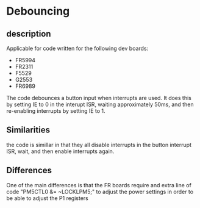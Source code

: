 # Debouncing
## description
Applicable for code written for the following dev boards:
* FR5994
* FR2311
* F5529
* G2553
* FR6989

The code debounces a button input when interrupts are used. It does this by setting IE to 0 in the interupt ISR, waiting approximately 50ms, and then re-enabling interrupts by setting IE to 1.

## Similarities 
the code is simillar in that they all disable interrupts in the button interrupt ISR, wait, and then enable interrupts again. 

## Differences
One of the main differences is that the FR boards require and extra line of code "PM5CTL0 &= ~LOCKLPM5;" to adjust the power settings in order to be able to adjust the P1 registers